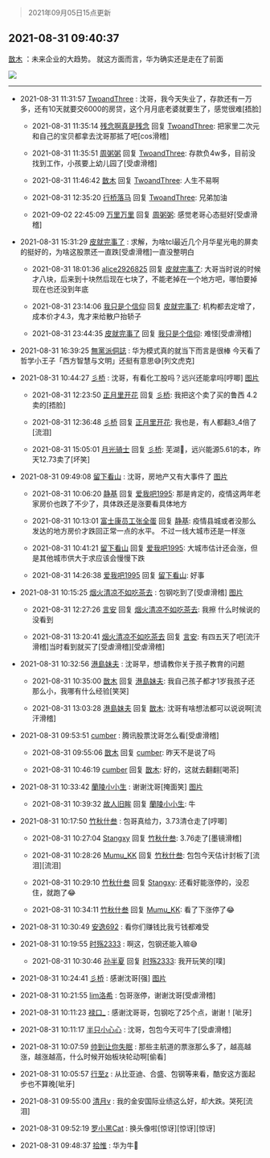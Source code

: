 > 2021年09月05日15点更新
<link rel="stylesheet" href="https://cdn.jsdelivr.net/gh/taotie6/sampleJSON@main/css/photo_show.css">


 ## 2021-08-31 09:40:37 

 [㪚木](https://www.coolapk.com/feed/29656682?shareKey=ZmJkNDkyNzQ2ZWZjNjEzMTc4NGI~) ：未来企业的大趋势。
就这方面而言，华为确实还是走在了前面 

<div class="album">
<img class="img-item" src="http://image.coolapk.com/feed/2021/0831/09/1081091_ba9d16ba_4034_4125@1080x2175.jpeg" />
</div>

 ------- 

- 2021-08-31 11:31:57 [TwoandThree](uid=1328568) : 沈哥，我今天失业了，存款还有一万多，还有10天就要交6000的房贷，这个月月底老婆就要生了，感觉很难[捂脸] 

    - 2021-08-31 11:35:14 [残念啊真是残念](uid=3743257) 回复 [TwoandThree](uid=1328568): 把家里二次元和自己的宝贝都拿去沈哥那抵了吧[cos滑稽] 

    - 2021-08-31 11:35:51 [周粥粥](uid=1598457) 回复 [TwoandThree](uid=1328568): 存款负4w多，目前没找到工作，小孩要上幼儿园了[受虐滑稽] 

    - 2021-08-31 11:46:42 [㪚木](uid=1081091) 回复 [TwoandThree](uid=1328568): 人生不易啊 

    - 2021-08-31 12:35:20 [行桥落马](uid=1004578) 回复 [TwoandThree](uid=1328568): 兄弟加油 

    - 2021-09-02 22:45:09 [万里万里](uid=4399238) 回复 [周粥粥](uid=1598457): 感觉老哥心态挺好[受虐滑稽] 

- 2021-08-31 15:31:29 [皮就完事了](uid=1485758) : 求解，为啥tcl最近几个月华星光电的屏卖的挺好的，为啥这股票还一直跌[受虐滑稽]一直没整明白 

    - 2021-08-31 18:01:36 [alice2926825](uid=1064232) 回复 [皮就完事了](uid=1485758): 大哥当时说的时候才八块，后来到十块然后现在七块了，不能老掉在一个地方吧，哪怕要掉现在也还没到年底 

    - 2021-08-31 23:14:06 [我只是个信仰](uid=2073530) 回复 [皮就完事了](uid=1485758): 机构都去定增了，成本价才4.3，鬼才来给散户抬轿子 

    - 2021-08-31 23:44:35 [皮就完事了](uid=1485758) 回复 [我只是个信仰](uid=2073530): 难怪[受虐滑稽] 

- 2021-08-31 16:39:25 [無黨派侗誌](uid=963651) : 华为模式真的就当下而言是很棒
今天看了哲学小王子「西方智慧与文明」还挺有意思😅[列文虎克] 

- 2021-08-31 10:44:27 [彡桥](uid=3740933) : 沈哥，有看化工股吗？远兴还能拿吗[哼唧] [图片](http://image.coolapk.com/feed/2021/0831/10/3740933_d143eed1_7866_1418@460x230.jpeg)

    - 2021-08-31 12:23:50 [正月里开花](uid=1789461) 回复 [彡桥](uid=3740933): 我把这个卖了买的鲁西  4.2卖的[捂脸] 

    - 2021-08-31 12:36:48 [彡桥](uid=3740933) 回复 [正月里开花](uid=1789461): 我也是，有人都翻3_4倍了[流泪] 

    - 2021-08-31 15:05:01 [月光骑士](uid=2632367) 回复 [彡桥](uid=3740933): 芜湖🛫，远兴能源5.61的本，昨天12.73卖了[坏笑] 

- 2021-08-31 09:49:08 [留下看山](uid=1654131) : 沈哥，房地产又有大事件了 [图片](http://image.coolapk.com/feed/2021/0831/09/1654131_4547_4696@800x933.jpg)

    - 2021-08-31 10:06:20 [静基](uid=1353091) 回复 [爱我吧1995](uid=669913): 那是肯定的，疫情这两年老家房价也跌了不少了，具体跌还是涨要看具体地方 

    - 2021-08-31 10:13:01 [富士康员工张全蛋](uid=3327026) 回复 [静基](uid=1353091): 疫情县城或者没那么发达的地方房价才跌回正常一点的水平。 不过一线大城市还是一样涨 

    - 2021-08-31 10:41:21 [留下看山](uid=1654131) 回复 [爱我吧1995](uid=669913): 大城市估计还会涨，但是其他城市供大于求应该会慢慢下跌 

    - 2021-08-31 14:26:38 [爱我吧1995](uid=669913) 回复 [留下看山](uid=1654131): 好事 

- 2021-08-31 10:15:25 [烟火清凉不如吃茶去](uid=4279524) : 包钢吃到了[受虐滑稽] [图片](http://image.coolapk.com/feed/2021/0826/11/4279524_58af8aec_9605_2275@1080x2376.jpeg)

    - 2021-08-31 12:27:26 [言安](uid=2043658) 回复 [烟火清凉不如吃茶去](uid=4279524): 我擦 什么时候说的没看到 

    - 2021-08-31 13:20:41 [烟火清凉不如吃茶去](uid=4279524) 回复 [言安](uid=2043658): 有四五天了吧[流汗滑稽]当时看到就买了[受虐滑稽][受虐滑稽] 

- 2021-08-31 10:32:56 [港島妹夫](uid=1145633) : 沈哥早，想请教你关于孩子教育的问题 

    - 2021-08-31 10:35:00 [㪚木](uid=1081091) 回复 [港島妹夫](uid=1145633): 我自己孩子都才1岁我孩子还那么小，我哪有什么经验[笑哭] 

    - 2021-08-31 13:03:28 [港島妹夫](uid=1145633) 回复 [㪚木](uid=1081091): 沈哥有啥想法都可以说说啊[流汗滑稽] 

- 2021-08-31 09:53:51 [cumber](uid=1618664) : 腾讯股票沈哥怎么看[受虐滑稽] 

    - 2021-08-31 09:55:06 [㪚木](uid=1081091) 回复 [cumber](uid=1618664): 昨天不是说了吗 

    - 2021-08-31 10:46:19 [cumber](uid=1618664) 回复 [㪚木](uid=1081091): 好的，这就去翻翻[喝茶] 

- 2021-08-31 10:33:42 [蘭陵小小生](uid=1030167) : 谢谢沈哥[掩面笑] [图片](http://image.coolapk.com/feed/2021/0831/10/1030167_7221_4045@750x206.jpg)

    - 2021-08-31 10:39:32 [故人旧眸](uid=5481001) 回复 [蘭陵小小生](uid=1030167): 牛 

- 2021-08-31 10:17:50 [竹秋什叁](uid=2319428) : 包哥真给力，3.73清仓走了[哼唧] 

    - 2021-08-31 10:27:04 [Stangxy](uid=1304866) 回复 [竹秋什叁](uid=2319428): 3.76走了[墨镜滑稽] 

    - 2021-08-31 10:28:26 [Mumu_KK](uid=1355663) 回复 [竹秋什叁](uid=2319428): 包包今天估计封板了[流泪][流泪] 

    - 2021-08-31 10:29:10 [竹秋什叁](uid=2319428) 回复 [Stangxy](uid=1304866): 还看好能涨停的，没忍住，就跑了😂 

    - 2021-08-31 10:34:11 [竹秋什叁](uid=2319428) 回复 [Mumu_KK](uid=1355663): 看了下涨停了😂 

- 2021-08-31 10:30:49 [安逸692](uid=1171740) : 看你们赚钱比我亏钱都难受 

- 2021-08-31 10:19:55 [时殇2333](uid=615479) : 啊这，包钢还能入嘛😅 

    - 2021-08-31 10:30:46 [孙半夏](uid=1851173) 回复 [时殇2333](uid=615479): 我开玩笑的[噗] 

- 2021-08-31 10:24:41 [彡桥](uid=3740933) : 感谢沈哥[强] [图片](http://image.coolapk.com/feed/2021/0831/10/3740933_8e14b63a_6680_1328@474x258.jpeg)

- 2021-08-31 10:21:55 [lim洛希](uid=816320) : 包哥涨停，谢谢沈哥[受虐滑稽] 

- 2021-08-31 10:11:23 [禄口_](uid=1005884) : 感谢沈哥哥，包钢吃了25个点，谢谢！[呲牙] 

- 2021-08-31 10:11:17 [半只小心心](uid=1559932) : 沈哥，包包今天可牛了[受虐滑稽] 

- 2021-08-31 10:07:59 [帅到让你失眠](uid=458826) : 那些主航道的票涨那么多了，越高越涨，越涨越高，什么时候开始板块轮动啊[偷看] 

- 2021-08-31 10:05:57 [行至z](uid=582810) : 从比亚迪、合盛、包钢等来看，酷安这方面起步也不算晚[呲牙] 

- 2021-08-31 09:55:00 [清月v](uid=2373056) : 我的金安国际业绩这么好，却大跌。哭死[流泪] 

- 2021-08-31 09:52:19 [罗小黑Cat](uid=1726948) : 换头像啦[惊讶][惊讶][惊讶] 

- 2021-08-31 09:48:37 [拾惟](uid=1326360) : 华为牛🍺 

